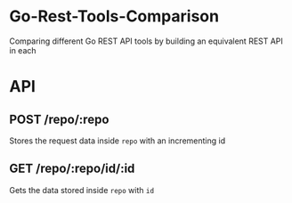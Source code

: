 # Go-Rest-Tools-Comparison
Comparing different Go REST API tools by building an equivalent REST API in each

# API

## POST /repo/:repo
  Stores the request data inside `repo` with an incrementing id

## GET /repo/:repo/id/:id
  Gets the data stored inside `repo` with `id`



